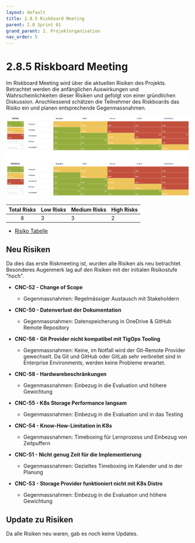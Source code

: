 ```yaml
---
layout: default
title: 2.8.5 Riskboard Meeting
parent: 2.8 Sprint 01
grand_parent: 2. Projektorganisation
nav_order: 5
---
```


# 2.8.5 Riskboard Meeting

Im Riskboard Meeting wird über die aktuellen Risiken des Projekts. Betrachtet werden die anfänglichen Auswirkungen und Wahrscheinlichkeiten dieser Risiken und gefolgt von einer gründlichen Diskussion. Anschliessend schätzen die Teilnehmer des Riskboards das Risiko ein und planen entsprechende Gegenmassnahmen.

![RiskBoard_SP01](../../../resources/images/RiskBoard_SP01.png)

| **Total Risks** | **Low Risks** | **Medium Risks** | **High Risks** |
| :-------------: | ------------- | ---------------- | -------------- |
|     8           | 3             | 3                | 2              |

- [Risiko Tabelle](https://itcne23.atlassian.net/projects/CNC?selectedItem=com-softcomply-riskmanager-cloud__risk-table-link&ac.filter=)

## Neu Risiken

Da dies das erste Riskmeeting ist, wurden alle Risiken als neu betrachtet. Besonderes Augenmerk lag auf den Risiken mit der initialen Risikostufe "hoch".

- **CNC-52 - Change of Scope**
  - Gegenmassnahmen: Regelmässiger Austausch mit Stakeholdern

- **CNC-50 - Datenverlust der Dokumentation**
  - Gegenmassnahmen: Datenspeicherung in OneDrive & GitHub Remote Repository

- **CNC-56 - Git Provider nicht kompatibel mit TigOps Tooling**
  - Gegenmassnahmen: Keine, im Notfall wird der Git-Remote Provider gewechselt. Da Git und GitHub oder GitLab sehr verbreitet sind in Enterprise Environments, werden keine Probleme erwartet.

- **CNC-58 - Hardwarebeschränkungen**
  - Gegenmassnahmen: Einbezug in die Evaluation und höhere Gewichtung

- **CNC-55 - K8s Storage Performance langsam**
  - Gegenmassnahmen: Einbezug in die Evaluation und in das Testing

- **CNC-54 - Know-How-Limitation in K8s**
  - Gegenmassnahmen: Timeboxing für Lernprozess und Einbezug von Zeitpuffern

- **CNC-51 - Nicht genug Zeit für die Implementierung**
  - Gegenmassnahmen: Gezieltes Timeboxing im Kalender und in der Planung

- **CNC-53 - Storage Provider funktioniert nicht mit K8s Distro**
  - Gegenmassnahmen: Einbezug in die Evaluation und höhere Gewichtung

## Update zu Risiken

Da alle Risiken neu waren, gab es noch keine Updates.
